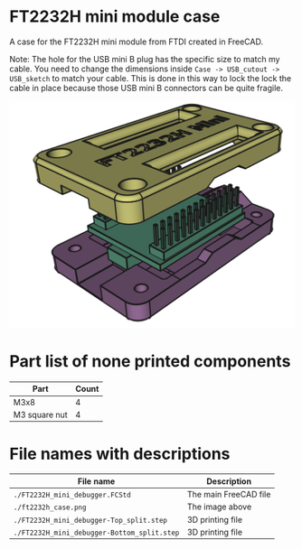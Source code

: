 # FT2232H mini module case
A case for the FT2232H mini module from FTDI created in FreeCAD.

Note: The hole for the USB mini B plug has the specific size to match my cable.
You need to change the dimensions inside `Case -> USB_cutout -> USB_sketch` to match your cable.
This is done in this way to lock the lock the cable in place because those USB mini B connectors can be
quite fragile.

![FT2232H mini module case](./ft2232h_case.png)

# Part list of none printed components

| Part          | Count |
|---------------|-------|
| M3x8          | 4     |
| M3 square nut | 4     |


# File names with descriptions

| File name                                   | Description           |
|---------------------------------------------|-----------------------|
| `./FT2232H_mini_debugger.FCStd`             | The main FreeCAD file |
| `./ft2232h_case.png`                        | The image above       |
| `./FT2232H_mini_debugger-Top_split.step`    | 3D printing file      |
| `./FT2232H_mini_debugger-Bottom_split.step` | 3D printing file      |

